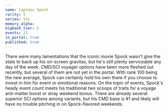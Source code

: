 ```yaml
---
name: Captain Spock
rarity: 5
series: tos
memory_alpha:
bigbook_tier: 5
events: 21
in_portal: true
published: true
---
```


There were many lamentations that the iconic movie Spock wasn't give the stats to back up his on-screen gravitas, but he's still plenty serviceable any day of the week. CMD/SCI voyager options have been more fleshed out recently, but several of them are not yet in the portal. With rank 100 being the new average, Spock can certainly hold his own there if you choose to invest in him for event or emotional reasons. On the topic of events, Spock's heady event count meets his traditional two scoops of traits for a voyage anti-matter boost or stray weekend bonus. There are already several superior SCI options among variants, but his CMD base is #1 and likely will have no trouble pitching in on Spock-flavored weekends.
